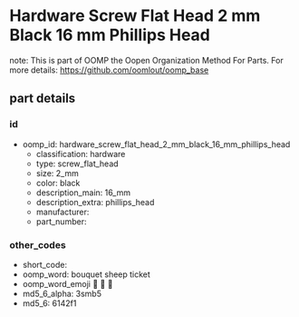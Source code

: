 # Hardware Screw Flat Head 2 mm Black 16 mm Phillips Head  

note: This is part of OOMP the Oopen Organization Method For Parts. For more details: https://github.com/oomlout/oomp_base

##  part details





### id
* oomp_id: hardware_screw_flat_head_2_mm_black_16_mm_phillips_head
  * classification: hardware
  * type: screw_flat_head
  * size: 2_mm
  * color: black
  * description_main: 16_mm
  * description_extra: phillips_head
  * manufacturer: 
  * part_number: 

### other_codes
* short_code: 
* oomp_word: bouquet sheep ticket
* oomp_word_emoji :bouquet: :sheep: :ticket:
* md5_6_alpha: 3smb5
* md5_6: 6142f1